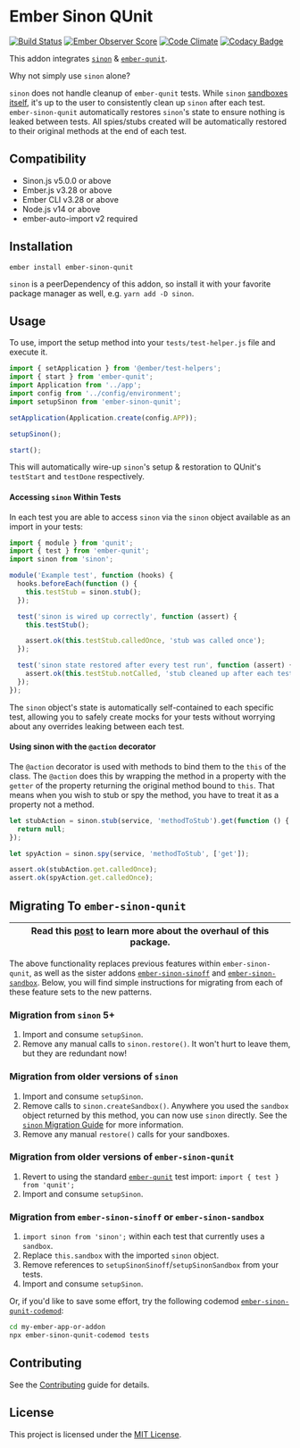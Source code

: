 # Ember Sinon QUnit

[![Build Status](https://travis-ci.org/elwayman02/ember-sinon-qunit.svg?branch=master)](https://travis-ci.org/elwayman02/ember-sinon-qunit)
[![Ember Observer Score](http://emberobserver.com/badges/ember-sinon-qunit.svg)](http://emberobserver.com/addons/ember-sinon-qunit)
[![Code Climate](https://codeclimate.com/github/elwayman02/ember-sinon-qunit/badges/gpa.svg)](https://codeclimate.com/github/elwayman02/ember-sinon-qunit)
[![Codacy Badge](https://api.codacy.com/project/badge/8c6fbb028801423fbd4b1bfe17c9b1a0)](https://www.codacy.com/app/hawker-jordan/ember-sinon-qunit)

This addon integrates [`sinon`](http://jhawk.co/sinonjs) & [`ember-qunit`](http://jhawk.co/ember-qunit).

Why not simply use `sinon` alone?

`sinon` does not handle cleanup of `ember-qunit` tests. While `sinon`
[sandboxes itself](https://sinonjs.org/guides/migrating-to-5.0), it's up to the user to
consistently clean up `sinon` after each test. `ember-sinon-qunit` automatically
restores `sinon`'s state to ensure nothing is leaked between tests. All spies/stubs created
will be automatically restored to their original methods at the end of each test.

## Compatibility

- Sinon.js v5.0.0 or above
- Ember.js v3.28 or above
- Ember CLI v3.28 or above
- Node.js v14 or above
- ember-auto-import v2 required

## Installation

```
ember install ember-sinon-qunit
```

`sinon` is a peerDependency of this addon, so install it with your favorite package manager as well, e.g. `yarn add -D sinon`.

## Usage

To use, import the setup method into your `tests/test-helper.js` file and execute it.

```js
import { setApplication } from '@ember/test-helpers';
import { start } from 'ember-qunit';
import Application from '../app';
import config from '../config/environment';
import setupSinon from 'ember-sinon-qunit';

setApplication(Application.create(config.APP));

setupSinon();

start();
```

This will automatically wire-up `sinon`'s setup & restoration to QUnit's `testStart` and `testDone` respectively.

#### Accessing `sinon` Within Tests

In each test you are able to access `sinon` via the `sinon` object available as an import in your tests:

```js
import { module } from 'qunit';
import { test } from 'ember-qunit';
import sinon from 'sinon';

module('Example test', function (hooks) {
  hooks.beforeEach(function () {
    this.testStub = sinon.stub();
  });

  test('sinon is wired up correctly', function (assert) {
    this.testStub();

    assert.ok(this.testStub.calledOnce, 'stub was called once');
  });

  test('sinon state restored after every test run', function (assert) {
    assert.ok(this.testStub.notCalled, 'stub cleaned up after each test run');
  });
});
```

The `sinon` object's state is automatically self-contained to each specific test, allowing you to
safely create mocks for your tests without worrying about any overrides leaking between each test.

#### Using sinon with the `@action` decorator

The `@action` decorator is used with methods to bind them to the `this` of the class. The `@action`
does this by wrapping the method in a property with the `getter` of the property returning the
original method bound to `this`. That means when you wish to stub or spy the method, you have to treat it as a
property not a method.

```js
let stubAction = sinon.stub(service, 'methodToStub').get(function () {
  return null;
});

let spyAction = sinon.spy(service, 'methodToStub', ['get']);

assert.ok(stubAction.get.calledOnce);
assert.ok(spyAction.get.calledOnce);
```

## Migrating To `ember-sinon-qunit`

| Read this [post](https://www.jordanhawker.com/p/187541610821) to learn more about the overhaul of this package. |
| --------------------------------------------------------------------------------------------------------------- |

The above functionality replaces previous features within `ember-sinon-qunit`,
as well as the sister addons [`ember-sinon-sinoff`](https://github.com/scalvert/ember-sinon-sinoff)
and [`ember-sinon-sandbox`](https://github.com/scalvert/ember-sinon-sandbox).
Below, you will find simple instructions for migrating from each of these feature sets to the new patterns.

### Migration from `sinon` 5+

1. Import and consume `setupSinon`.
1. Remove any manual calls to `sinon.restore()`. It won't hurt to leave them, but they are redundant now!

### Migration from older versions of `sinon`

1. Import and consume `setupSinon`.
1. Remove calls to `sinon.createSandbox()`. Anywhere you used the `sandbox` object returned by this method,
   you can now use `sinon` directly. See the [`sinon` Migration Guide](https://sinonjs.org/guides/migrating-to-5.0)
   for more information.
1. Remove any manual `restore()` calls for your sandboxes.

### Migration from older versions of `ember-sinon-qunit`

1. Revert to using the standard [`ember-qunit`](https://github.com/emberjs/ember-qunit) test import:
   `import { test } from 'qunit';`
1. Import and consume `setupSinon`.

### Migration from `ember-sinon-sinoff` or `ember-sinon-sandbox`

1. `import sinon from 'sinon';` within each test that currently uses a `sandbox`.
1. Replace `this.sandbox` with the imported `sinon` object.
1. Remove references to `setupSinonSinoff`/`setupSinonSandbox` from your tests.
1. Import and consume `setupSinon`.

Or, if you'd like to save some effort, try the following codemod [`ember-sinon-qunit-codemod`](https://github.com/sunwrobert/ember-sinon-qunit-codemod):

```bash
cd my-ember-app-or-addon
npx ember-sinon-qunit-codemod tests
```

## Contributing

See the [Contributing](CONTRIBUTING.md) guide for details.

## License

This project is licensed under the [MIT License](LICENSE.md).
